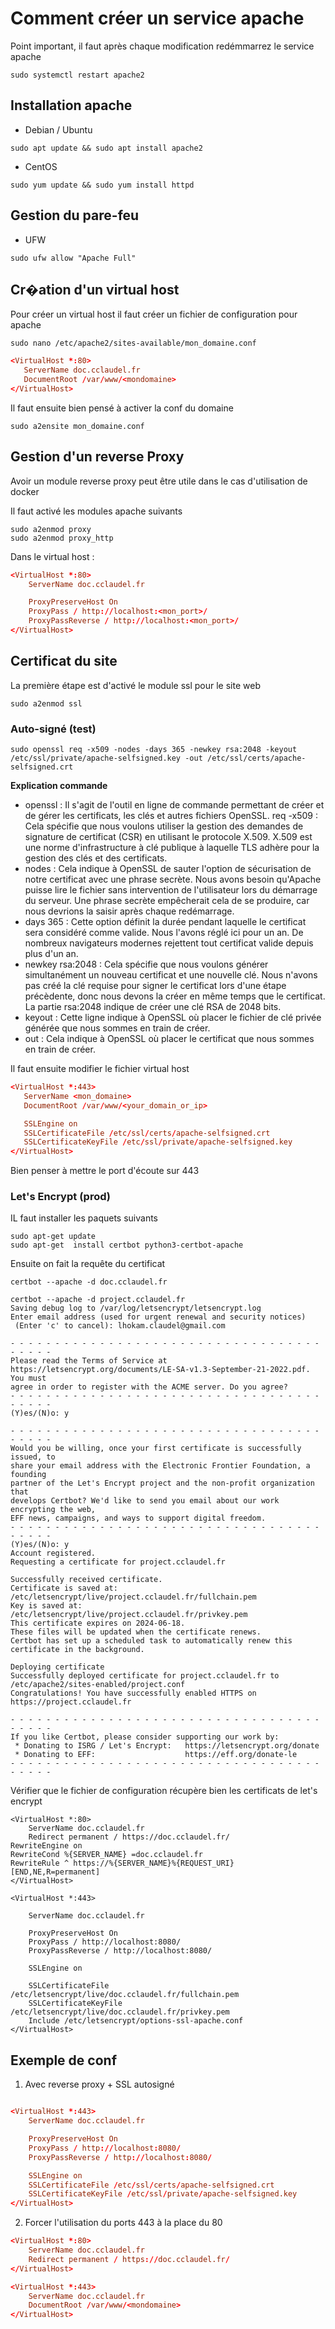 # Comment créer un service apache 


Point important, il faut après chaque modification redémmarrez le service apache
```shell
sudo systemctl restart apache2
```

## Installation apache 

- Debian / Ubuntu
```shell
sudo apt update && sudo apt install apache2
```

- CentOS
```shell
sudo yum update && sudo yum install httpd
```

## Gestion du pare-feu

- UFW
```shell
sudo ufw allow "Apache Full"
```

## Cr�ation d'un virtual host
Pour créer un virtual host il faut créer un fichier de configuration pour apache

```shell
sudo nano /etc/apache2/sites-available/mon_domaine.conf
```

```conf
<VirtualHost *:80>
   ServerName doc.cclaudel.fr
   DocumentRoot /var/www/<mondomaine>
</VirtualHost>
```

Il faut ensuite bien pensé à activer la conf du domaine

```shell
sudo a2ensite mon_domaine.conf
```

## Gestion d'un reverse Proxy 

Avoir un module reverse proxy peut être utile dans le cas d'utilisation de docker

Il faut activé les modules apache suivants
```shell
sudo a2enmod proxy
sudo a2enmod proxy_http
```

Dans le virtual host :
```conf
<VirtualHost *:80>
    ServerName doc.cclaudel.fr

    ProxyPreserveHost On
    ProxyPass / http://localhost:<mon_port>/
    ProxyPassReverse / http://localhost:<mon_port>/
</VirtualHost>
```

## Certificat du site

La première étape est d'activé le module ssl pour le site web

```shell
sudo a2enmod ssl
```

### Auto-signé (test)

```shell
sudo openssl req -x509 -nodes -days 365 -newkey rsa:2048 -keyout /etc/ssl/private/apache-selfsigned.key -out /etc/ssl/certs/apache-selfsigned.crt
```
**Explication commande**
- openssl : Il s'agit de l'outil en ligne de commande permettant de créer et de gérer les certificats, les clés et autres fichiers OpenSSL.
req -x509 : Cela spécifie que nous voulons utiliser la gestion des demandes de signature de certificat (CSR) en utilisant le protocole X.509. X.509 est une norme d'infrastructure à clé publique à laquelle TLS adhère pour la gestion des clés et des certificats.
- nodes : Cela indique à OpenSSL de sauter l'option de sécurisation de notre certificat avec une phrase secrète. Nous avons besoin qu'Apache puisse lire le fichier sans intervention de l'utilisateur lors du démarrage du serveur. Une phrase secrète empêcherait cela de se produire, car nous devrions la saisir après chaque redémarrage.
- days 365 : Cette option définit la durée pendant laquelle le certificat sera considéré comme valide. Nous l'avons réglé ici pour un an. De nombreux navigateurs modernes rejettent tout certificat valide depuis plus d'un an.
- newkey rsa:2048 : Cela spécifie que nous voulons générer simultanément un nouveau certificat et une nouvelle clé. Nous n'avons pas créé la clé requise pour signer le certificat lors d'une étape précèdente, donc nous devons la créer en même temps que le certificat. La partie rsa:2048 indique de créer une clé RSA de 2048 bits.
- keyout : Cette ligne indique à OpenSSL où placer le fichier de clé privée générée que nous sommes en train de créer.
- out : Cela indique à OpenSSL où placer le certificat que nous sommes en train de créer.

Il faut ensuite modifier le fichier virtual host

```conf
<VirtualHost *:443>
   ServerName <mon_domaine>
   DocumentRoot /var/www/<your_domain_or_ip>

   SSLEngine on
   SSLCertificateFile /etc/ssl/certs/apache-selfsigned.crt
   SSLCertificateKeyFile /etc/ssl/private/apache-selfsigned.key
</VirtualHost>
```
Bien penser à mettre le port d'écoute sur 443

### Let's Encrypt (prod)

IL faut installer les paquets suivants 

```shell
sudo apt-get update
sudo apt-get  install certbot python3-certbot-apache
```

Ensuite on fait la requête du certificat
```shell
certbot --apache -d doc.cclaudel.fr
```
```
certbot --apache -d project.cclaudel.fr
Saving debug log to /var/log/letsencrypt/letsencrypt.log
Enter email address (used for urgent renewal and security notices)
 (Enter 'c' to cancel): lhokam.claudel@gmail.com

- - - - - - - - - - - - - - - - - - - - - - - - - - - - - - - - - - - - - - - -
Please read the Terms of Service at
https://letsencrypt.org/documents/LE-SA-v1.3-September-21-2022.pdf. You must
agree in order to register with the ACME server. Do you agree?
- - - - - - - - - - - - - - - - - - - - - - - - - - - - - - - - - - - - - - - -
(Y)es/(N)o: y

- - - - - - - - - - - - - - - - - - - - - - - - - - - - - - - - - - - - - - - -
Would you be willing, once your first certificate is successfully issued, to
share your email address with the Electronic Frontier Foundation, a founding
partner of the Let's Encrypt project and the non-profit organization that
develops Certbot? We'd like to send you email about our work encrypting the web,
EFF news, campaigns, and ways to support digital freedom.
- - - - - - - - - - - - - - - - - - - - - - - - - - - - - - - - - - - - - - - -
(Y)es/(N)o: y
Account registered.
Requesting a certificate for project.cclaudel.fr

Successfully received certificate.
Certificate is saved at: /etc/letsencrypt/live/project.cclaudel.fr/fullchain.pem
Key is saved at:         /etc/letsencrypt/live/project.cclaudel.fr/privkey.pem
This certificate expires on 2024-06-18.
These files will be updated when the certificate renews.
Certbot has set up a scheduled task to automatically renew this certificate in the background.

Deploying certificate
Successfully deployed certificate for project.cclaudel.fr to /etc/apache2/sites-enabled/project.conf
Congratulations! You have successfully enabled HTTPS on https://project.cclaudel.fr

- - - - - - - - - - - - - - - - - - - - - - - - - - - - - - - - - - - - - - - -
If you like Certbot, please consider supporting our work by:
 * Donating to ISRG / Let's Encrypt:   https://letsencrypt.org/donate
 * Donating to EFF:                    https://eff.org/donate-le
- - - - - - - - - - - - - - - - - - - - - - - - - - - - - - - - - - - - - - - -
```

Vérifier que le fichier de configuration récupère bien les certificats de let's encrypt
```
<VirtualHost *:80>
    ServerName doc.cclaudel.fr
    Redirect permanent / https://doc.cclaudel.fr/
RewriteEngine on
RewriteCond %{SERVER_NAME} =doc.cclaudel.fr
RewriteRule ^ https://%{SERVER_NAME}%{REQUEST_URI} [END,NE,R=permanent]
</VirtualHost>

<VirtualHost *:443>

    ServerName doc.cclaudel.fr

    ProxyPreserveHost On
    ProxyPass / http://localhost:8080/
    ProxyPassReverse / http://localhost:8080/

    SSLEngine on

    SSLCertificateFile /etc/letsencrypt/live/doc.cclaudel.fr/fullchain.pem
    SSLCertificateKeyFile /etc/letsencrypt/live/doc.cclaudel.fr/privkey.pem
    Include /etc/letsencrypt/options-ssl-apache.conf
</VirtualHost>
```


## Exemple de conf

1. Avec reverse proxy + SSL autosigné

```conf

<VirtualHost *:443>
    ServerName doc.cclaudel.fr

    ProxyPreserveHost On
    ProxyPass / http://localhost:8080/
    ProxyPassReverse / http://localhost:8080/

    SSLEngine on
    SSLCertificateFile /etc/ssl/certs/apache-selfsigned.crt
    SSLCertificateKeyFile /etc/ssl/private/apache-selfsigned.key
</VirtualHost>
```

2. Forcer l'utilisation du ports 443 à la place du 80
```conf
<VirtualHost *:80>
    ServerName doc.cclaudel.fr
    Redirect permanent / https://doc.cclaudel.fr/
</VirtualHost>

<VirtualHost *:443>
    ServerName doc.cclaudel.fr
    DocumentRoot /var/www/<mondomaine>
</VirtualHost>
```